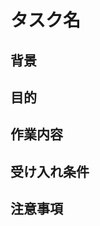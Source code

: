 # タスク名

## 背景
<!-- タスクの背景説明 -->

## 目的
<!-- なぜこのタスクが必要なのか -->

## 作業内容
<!-- 具体的に何をするのか -->

## 受け入れ条件
<!-- 完了とみなす条件 -->

## 注意事項
<!-- 実装時に気をつけるべきこと -->